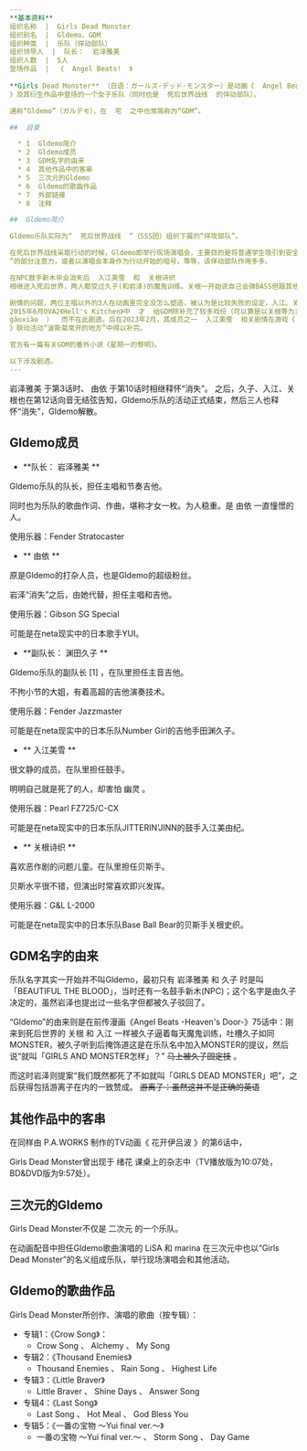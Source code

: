 ```yaml
---  
**基本资料**  
组织名称  |  Girls Dead Monster   
组织别名  |  Gldemo，GDM   
组织种类  |  乐队（佯动部队）   
组织领导人  |  队长：  岩泽雅美   
组织人数  |  5人   
登场作品  |  《  Angel Beats!  》   
  
**Girls Dead Monster** （日语：ガールズ·デッド·モンスター）是动画《  Angel Beats!
》及其衍生作品中登场的一个女子乐队（同时也是  死后世界战线  的佯动部队）。

通称“Gldemo”（ガルデモ），在  宅  之中也常简称为“GDM”。

##  目录

  * 1  Gldemo简介 
  * 2  Gldemo成员 
  * 3  GDM名字的由来 
  * 4  其他作品中的客串 
  * 5  三次元的Gldemo 
  * 6  Gldemo的歌曲作品 
  * 7  外部链接 
  * 8  注释 

##  Gldemo简介

Gldemo乐队实际为“  死后世界战线  ”（SSS团）组织下属的“佯攻部队”。

在死后世界战线采取行动的时候，Gldemo即举行现场演唱会，主要目的是将普通学生吸引到安全场所，避免被卷入战斗。同时，有时也负责吸引“  天使
”的部分注意力，或者以演唱会本身作为行动开始的暗号，等等，该佯动部队作用多多。

在NPC鼓手新木毕业消失后  入江美雪  和  关根诗织
相继进入死后世界，两人都受过久子(和岩泽)的魔鬼训练。关根一开始说自己会弹BASS但跟其他3人合奏之后发现完全不是一个等级，吐槽道自己只是在学园祭上弹弹的水平而这些人却是是职业级水准。

剧情的问题，两位主唱以外的3人在动画里完全没怎么塑造，被认为是比较失败的设定，入江、关根甚至连动画的粉丝都不一定能分清。直至
2015年6月OVA2《Hell's Kitchen》中  才  给GDM除补充了较多戏份（可以算是以关根等为主角），因太过  ~~血腥~~ （
gǎoxiào  ）  而不在此剧透。后在2023年2月，其成员之一  入江美雪  相关剧情在游戏《  炽焰天穹
》联动活动“波斯菊常开的地方”中得以补完。

官方有一篇有关GDM的番外小说《星期一的黎明》。

以下涉及剧透。  
---  
```

岩泽雅美  于第3话时、  由依  于第10话时相继释怀“消失”。
之后，久子、入江、关根也在第12话向音无结弦告知，Gldemo乐队的活动正式结束，然后三人也释怀“消失”，Gldemo解散。  
  
##  Gldemo成员

  * **队长： 岩泽雅美  **

Gldemo乐队的队长，担任主唱和节奏吉他。

同时也为乐队的歌曲作词、作曲，堪称才女一枚。为人稳重。是  由依  一直憧憬的人。

使用乐器：Fender Stratocaster

  * ** 由依  **

原是Gldemo的打杂人员，也是Gldemo的超级粉丝。

岩泽“消失”之后，由她代替，担任主唱和吉他。

使用乐器：Gibson SG Special

可能是在neta现实中的日本歌手YUI。

  

  * **副队长： 渊田久子  **

Gldemo乐队的副队长  [1]  ，在队里担任主音吉他。

不拘小节的大姐，有着高超的吉他演奏技术。

使用乐器：Fender Jazzmaster

可能是在neta现实中的日本乐队Number Girl的吉他手田渊久子。

  * ** 入江美雪  **

很文静的成员。在队里担任鼓手。

明明自己就是死了的人，却害怕  幽灵  。

使用乐器：Pearl FZ725/C-CX

可能是在neta现实中的日本乐队JITTERIN'JINN的鼓手入江美由纪。

  * ** 关根诗织  **

喜欢恶作剧的问题儿童。在队里担任贝斯手。

贝斯水平很不错，但演出时常喜欢即兴发挥。

使用乐器：G&L L-2000

可能是在neta现实中的日本乐队Base Ball Bear的贝斯手关根史织。

##  GDM名字的由来

乐队名字其实一开始并不叫Gldemo，最初只有  岩泽雅美  和  久子  时是叫「BEAUTIFUL THE
BLOOD」，当时还有一名鼓手新木(NPC)；这个名字是由久子决定的，虽然岩泽也提出过一些名字但都被久子驳回了。

“Gldemo”的由来则是在前传漫画《Angel Beats -Heaven's Door-》75话中：刚来到死后世界的  关根  和  入江
一样被久子逼着每天魔鬼训练，吐槽久子如同MONSTER，被久子听到后掩饰道这是在乐队名中加入MONSTER的提议，然后说“就叫「GIRLS AND
MONSTER怎样」？” ~~马上被久子固定技~~ 。

而这时岩泽则提案“我们既然都死了不如就叫「GIRLS DEAD MONSTER」吧”，之后获得包括游离子在内的一致赞成。
~~游离子：虽然这并不是正确的英语~~

##  其他作品中的客串

在同样由  P.A.WORKS  制作的TV动画《  花开伊吕波  》的第6话中，

Girls Dead Monster曾出现于  绪花  课桌上的杂志中（TV播放版为10:07处，BD&DVD版为9:57处）。

##  三次元的Gldemo

Girls Dead Monster不仅是  二次元  的一个乐队。

在动画配音中担任Gldemo歌曲演唱的  LiSA  和  marina  在三次元中也以“Girls Dead
Monster”的名义组成乐队，举行现场演唱会和其他活动。

##  Gldemo的歌曲作品

Girls Dead Monster所创作、演唱的歌曲（按专辑）：

  * 专辑1：《Crow Song》： 
    * Crow Song  、  Alchemy  、  My Song 
  * 专辑2：《Thousand Enemies》 
    * Thousand Enemies  、  Rain Song  、  Highest Life 
  * 专辑3：《Little Braver》 
    * Little Braver  、  Shine Days  、  Answer Song 
  * 专辑4：《Last Song》 
    * Last Song  、  Hot Meal  、  God Bless You 
  * 专辑5：《一番の宝物 ～Yui final ver.～》 
    * 一番の宝物 ～Yui final ver.～  、  Storm Song  、  Day Game 
